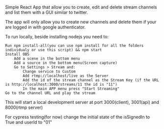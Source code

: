 Simple React App that allow you to create, edit and delete stream channels and list them with a GUI similar to twitter.

The app will only allow you to create new channels and delete them if your are logged in with google authenticator.

To run locally, beside installing nodejs you need to:

    Run npm install-all(you can use npm install for all the folders individualy or use this script) && npm start
    Install OBS
        Add a scene in the bottom menu
        Add a source in the bottom menu(Screen capture)
        Go to Settings > Stream and:
            Change service to Custom
            Add rtmp://localhost/live as the Server
            Add the id of the stream channel as the Stream Key (if the URL is http://localhost:3000/streams/11 the id is "11")
            In the main APP menu press "Start Streaming"
    Go to the channel URL and play the stream

This will start a local development server at port 3000(client), 3001(api) and 8000(rtmp server)

For cypress testing(for now)
change the initial state of the isSignedIn to True and userId to "01"
